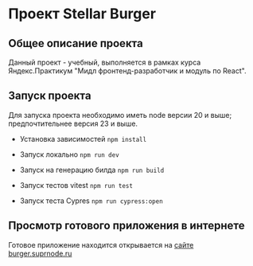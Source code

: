 # Проект Stellar Burger

## Общее описание проекта

Данный проект - учебный, выполняется в рамках курса Яндекс.Практикум "Мидл фронтенд-разработчик и модуль по React".

## Запуск проекта

Для запуска проекта необходимо иметь node версии 20 и выше; предпочтительнее версия 23 и выше.

- Установка зависимостей
`npm install`

- Запуск локально
`npm run dev`

- Запуск на генерацию билда
`npm run build`

- Запуск тестов vitest
`npm run test`

- Запуск теста Cypres
`npm run cypress:open`

## Просмотр готового приложения в интернете

Готовое приложение находится открывается на [сайте burger.suprnode.ru](https://burger.suprnode.ru/)

